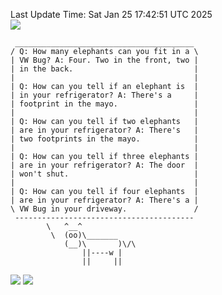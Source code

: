 Last Update Time: 
Sat Jan 25 17:42:51 UTC 2025
<br>![](https://img.shields.io/badge/%E5%A4%A7%E5%AE%B6-%E5%AE%89%E5%AE%89-green)<br>
```
 ________________________________________
/ Q: How many elephants can you fit in a \
| VW Bug? A: Four. Two in the front, two |
| in the back.                           |
|                                        |
| Q: How can you tell if an elephant is  |
| in your refrigerator? A: There's a     |
| footprint in the mayo.                 |
|                                        |
| Q: How can you tell if two elephants   |
| are in your refrigerator? A: There's   |
| two footprints in the mayo.            |
|                                        |
| Q: How can you tell if three elephants |
| are in your refrigerator? A: The door  |
| won't shut.                            |
|                                        |
| Q: How can you tell if four elephants  |
| are in your refrigerator? A: There's a |
\ VW Bug in your driveway.               /
 ----------------------------------------
        \   ^__^
         \  (oo)\_______
            (__)\       )\/\
                ||----w |
                ||     ||
```
![](https://github-readme-stats.vercel.app/api?username=chenlitw)
![](https://github-readme-stats.vercel.app/api/top-langs/?username=chenlitw)
